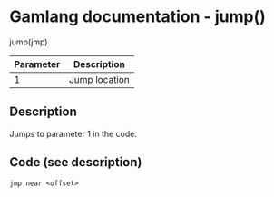 # Gamlang documentation - jump()

jump(jmp)

| Parameter | Description |
| --------|--------|
| 1 | Jump location |

## Description

Jumps to parameter 1 in the code.

## Code (see description)

```
jmp near <offset>
```
